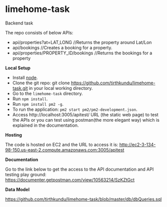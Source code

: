 # limehome-task
Backend task

The repo consists of below APIs:
- api/properties?at=LAT,LONG	 //Returns the property around Lat/Lon
- api/bookings	 //Creates a booking for a property.
- api/properties/PROPERTY_ID/bookings	 //Returns the bookings for a property



<b>Local Setup</b>
- Install [node](https://nodejs.org/en/).
- Clone the git repo: git clone https://github.com/tirthkundu/limehome-task.git in your local working directory.
- Go to the `limehome-task` directory.
- Run `npm install`.
- Run `npm install pm2 -g`.
- To run the application: `pm2 start pm2/pm2-development.json`.
- Access http://localhost:3005/apitest/ URL (the static web page) to test the APIs or you can test using postman(the more elegant way) which is explained in the documentation.


<b>Hosting</b>

The code is hosted on EC2 and the URL to access it is:
http://ec2-3-134-98-150.us-east-2.compute.amazonaws.com:3005/apitest


<b>Documentation</b>

Go to the link below to get the access to the API documentation and API testing play ground:
https://documenter.getpostman.com/view/10563214/SzKZtGct

<b>Data Model</b>

https://github.com/tirthkundu/limehome-task/blob/master/db/dbQueries.sql


